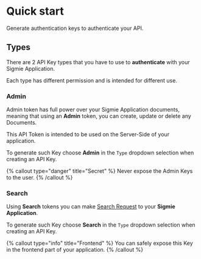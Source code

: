 # Quick start

Generate authentication keys to authenticate your API.

## Types

There are 2 API Key types that you have to use to **authenticate** with your
Sigmie Application.

Each type has different permission and is intended for different use.

### Admin

Admin token has full power over your Sigmie Application documents, meaning that using
an **Admin** token, you can create, update or delete any Documents.

This API Token is intended to be used on the Server-Side of your application.

To generate such Key choose **Admin** in the `Type` dropdown selection when
creating an API Key.

 

{% callout type="danger" title="Secret" %}
Never expose the Admin Keys to the user.
{% /callout %}

### Search

Using **Search** tokens you can make [Search Request](/docs/api/search) to your
**Sigmie Application**.

To generate such Key choose **Search** in the `Type` dropdown selection when
creating an API Key.

{% callout type="info" title="Frontend" %}
You can safely expose this Key in the frontend part of
your application.
{% /callout %}
